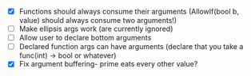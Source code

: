 - [X] Functions should always consume their arguments (AllowIf(bool b, value) should always consume two arguments!)
- [ ] Make ellipsis args work (are currently ignored)
- [ ] Allow user to declare bottom arguments
- [ ] Declared function args can have arguments (declare that you take a func(int) -> bool or whatever)
- [X] Fix argument buffering- prime eats every other value?